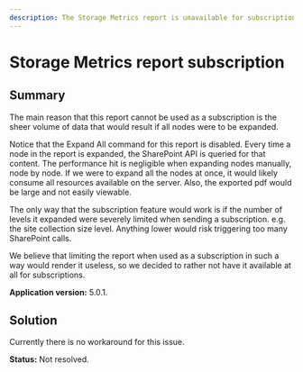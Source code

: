 ```yaml
---
description: The Storage Metrics report is unavailable for subscriptions.
---
```


# Storage Metrics report subscription

## **Summary**

The main reason that this report cannot be used as a subscription is the sheer volume of data that would result if all nodes were to be expanded.

Notice that the Expand All command for this report is disabled. Every time a node in the report is expanded, the SharePoint API is queried for that content. The performance hit is negligible when expanding nodes manually, node by node. If we were to expand all the nodes at once, it would likely consume all resources available on the server. Also, the exported pdf would be large and not easily viewable.

The only way that the subscription feature would work is if the number of levels it expanded were severely limited when sending a subscription. e.g. the site collection size level. Anything lower would risk triggering too many SharePoint calls.

We believe that limiting the report when used as a subscription in such a way would render it useless, so we decided to rather not have it available at all for subscriptions.

**Application version:** 5.0.1.

## **Solution**

Currently there is no workaround for this issue.

**Status:** Not resolved.

